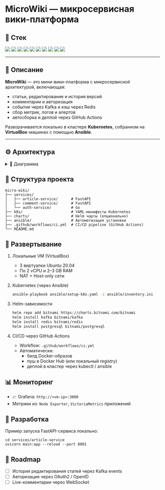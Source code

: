 # MicroWiki — микросервисная вики-платформа

## 🧰 Стек

<p>
  <img src="https://img.shields.io/badge/Python-FastAPI-3776AB?logo=python&logoColor=white" />
  <img src="https://img.shields.io/badge/Go-1.20-00ADD8?logo=go&logoColor=white" />
  <img src="https://img.shields.io/badge/Kubernetes-K8s-326CE5?logo=kubernetes&logoColor=white" />
  <img src="https://img.shields.io/badge/Redis-Cache-DC382D?logo=redis&logoColor=white" />
  <img src="https://img.shields.io/badge/Kafka-EventBus-231F20?logo=apachekafka&logoColor=white" />
  <img src="https://img.shields.io/badge/PostgreSQL-DB-336791?logo=postgresql&logoColor=white" />
  <img src="https://img.shields.io/badge/Docker-Container-2496ED?logo=docker&logoColor=white" />
  <img src="https://img.shields.io/badge/GitHub%20Actions-CI%2FCD-2088FF?logo=githubactions&logoColor=white" />
  <img src="https://img.shields.io/badge/Grafana-Monitoring-F46800?logo=grafana&logoColor=white" />
  <img src="https://img.shields.io/badge/VirtualBox-VMs-183A61?logo=virtualbox&logoColor=white" />
</p>

---

## 📌 Описание

**MicroWiki** — это мини-вики-платформа с микросервисной архитектурой, включающая:

- статьи, редактирование и история версий  
- комментарии и авторизация  
- события через Kafka и кэш через Redis  
- сбор метрик, логов и алертов  
- автосборка и деплой через GitHub Actions

Разворачивается локально в кластере **Kubernetes**, собранном на **VirtualBox**-машинах с помощью **Ansible**.

---

## ⚙️ Архитектура

<details>
<summary>📐 Диаграмма</summary>

```text
User
 │
 ▼
Frontend (React/HTML)
 │
 ▼
API Gateway (NGINX)
 ├────────▶ Article Service (FastAPI)
 ├────────▶ Comment Service (FastAPI)
 └────────▶ Auth Service (Go)

        └─▶ PostgreSQL
        └─▶ Redis (кэш)
        └─▶ Kafka (события)
        └─▶ VictoriaMetrics + Grafana (мониторинг)
```
</details>

## 📁 Структура проекта
```
micro-wiki/
├── services/
│   ├── article-service/      # FastAPI
│   ├── comment-service/      # FastAPI
│   └── auth-service/         # Go
├── k8s/                      # YAML-манифесты Kubernetes
├── charts/                   # Helm чарты (опционально)
├── ansible/                  # Автоматизация установки
├── .github/workflows/ci.yml  # CI/CD pipeline (GitHub Actions)
└── README.md
```

## 🚀 Развертывание
1. Локальные VM (VirtualBox)    
    - 3 виртуалки Ubuntu 20.04  
    - По 2 vCPU и 2–3 GB RAM  
    - NAT + Host-only сети  

2. Kubernetes (через Ansible)  
    ```bash
    ansible-playbook ansible/setup-k8s.yaml -i ansible/inventory.ini
    ```

3. Helm-зависимости
    ```bash
    helm repo add bitnami https://charts.bitnami.com/bitnami
    helm install kafka bitnami/kafka
    helm install redis bitnami/redis
    helm install postgresql bitnami/postgresql
    ```

4. CI/CD через GitHub Actions
    - Workflow: `.github/workflows/ci.yml`
    - Автоматически:
      - билд Docker-образов
      - пуш в Docker Hub (или локальный registry)
      - деплой в кластер через kubectl / ansible

## 📊 Мониторинг
  - 📈 Grafana: `http://<vm-ip>:3000`
  - Метрики из: `Node Exporter`, `VictoriaMetrics` приложений

## 🧪 Разработка
Пример запуска FastAPI-сервиса локально:
  ```
cd services/article-service
uvicorn main:app --reload --port 8001
  ```

## 📌 Roadmap
  - [ ] История редактирования статей через Kafka events
  - [ ] Авторизация через OAuth2 / OpenID
  - [ ] Live-комментарии через WebSocket
